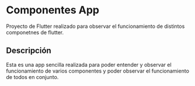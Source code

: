 # Componentes App
Proyecto de Flutter realizado para observar el funcionamiento de distintos componetnes de flutter.

## Descripción
Esta es una app sencilla realizada para poder entender y observar el funcionamiento de varios componentes y poder observar el funcionamiento de todos en conjunto.